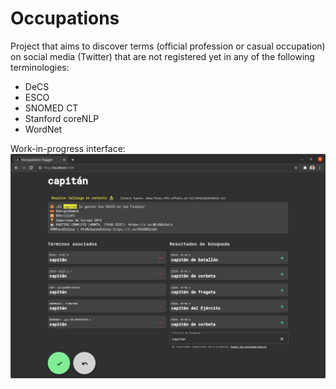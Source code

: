 # Occupations

Project that aims to discover terms (official profession or casual occupation) on social media (Twitter) that are not registered yet in any of the following terminologies:

- DeCS
- ESCO
- SNOMED CT
- Stanford coreNLP
- WordNet

Work-in-progress interface:
![Working interface](frontend/src/assets/screenshot.png)

